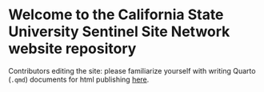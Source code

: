 # Welcome to the California State University Sentinel Site Network website repository

Contributors editing the site: please familiarize yourself with writing Quarto (`.qmd`) documents for html publishing [here](https://quarto.org/docs/output-formats/html-basics.html).
